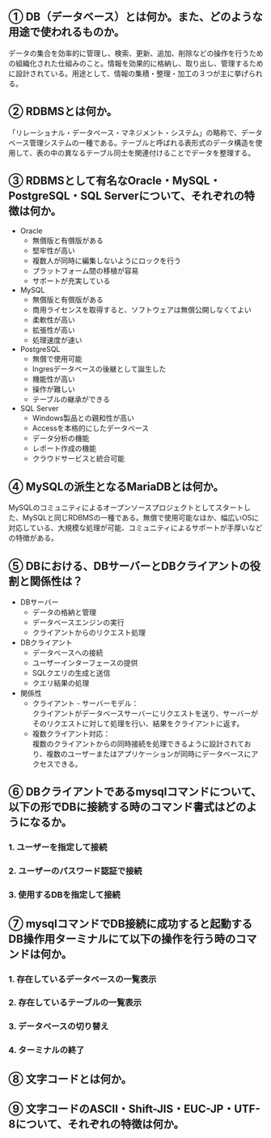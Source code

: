 ## ① DB（データベース）とは何か。また、どのような用途で使われるものか。

データの集合を効率的に管理し、検索、更新、追加、削除などの操作を行うための組織化された仕組みのこと。情報を効果的に格納し、取り出し、管理するために設計されている。用途として、情報の集積・整理・加工の３つが主に挙げられる。

## ② RDBMSとは何か。

「リレーショナル・データベース・マネジメント・システム」の略称で、データベース管理システムの一種である。テーブルと呼ばれる表形式のデータ構造を使用して、表の中の異なるテーブル同士を関連付けることでデータを整理する。

## ③ RDBMSとして有名なOracle・MySQL・PostgreSQL・SQL Serverについて、それぞれの特徴は何か。

* Oracle
  * 無償版と有償版がある
  * 堅牢性が高い
  * 複数人が同時に編集しないようにロックを行う
  * プラットフォーム間の移植が容易
  * サポートが充実している
* MySQL
  * 無償版と有償版がある
  * 商用ライセンスを取得すると、ソフトウェアは無償公開しなくてよい
  * 柔軟性が高い
  * 拡張性が高い
  * 処理速度が速い
* PostgreSQL
  * 無償で使用可能
  * Ingresデータベースの後継として誕生した
  * 機能性が高い
  * 操作が難しい
  * テーブルの継承ができる
* SQL Server
  * Windows製品との親和性が高い
  * Accessを本格的にしたデータベース
  * データ分析の機能
  * レポート作成の機能
  * クラウドサービスと統合可能

## ④ MySQLの派生となるMariaDBとは何か。

MySQLのコミュニティによるオープンソースプロジェクトとしてスタートした、MySQLと同じRDBMSの一種である。無償で使用可能なほか、幅広いOSに対応している、大規模な処理が可能、コミュニティによるサポートが手厚いなどの特徴がある。

## ⑤ DBにおける、DBサーバーとDBクライアントの役割と関係性は？

* DBサーバー
  * データの格納と管理
  * データベースエンジンの実行
  * クライアントからのリクエスト処理
* DBクライアント
  * データベースへの接続
  * ユーザーインターフェースの提供
  * SQLクエリの生成と送信
  * クエリ結果の処理
* 関係性
  * クライアント - サーバーモデル：  
  クライアントがデータベースサーバーにリクエストを送り、サーバーがそのリクエストに対して処理を行い、結果をクライアントに返す。
  * 複数クライアント対応：  
  複数のクライアントからの同時接続を処理できるように設計されており、複数のユーザーまたはアプリケーションが同時にデータベースにアクセスできる。

## ⑥ DBクライアントであるmysqlコマンドについて、以下の形でDBに接続する時のコマンド書式はどのようになるか。

### 1. ユーザーを指定して接続
### 2. ユーザーのパスワード認証で接続
### 3. 使用するDBを指定して接続

## ⑦ mysqlコマンドでDB接続に成功すると起動するDB操作用ターミナルにて以下の操作を行う時のコマンドは何か。

### 1. 存在しているデータベースの一覧表示
### 2. 存在しているテーブルの一覧表示
### 3. データベースの切り替え
### 4. ターミナルの終了

## ⑧ 文字コードとは何か。



## ⑨ 文字コードのASCII・Shift-JIS・EUC-JP・UTF-8について、それぞれの特徴は何か。